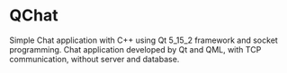# QChat
  Simple Chat application with C++ using Qt 5_15_2 framework and socket programming. Chat application developed by Qt and QML, with TCP communication, without server and database.
